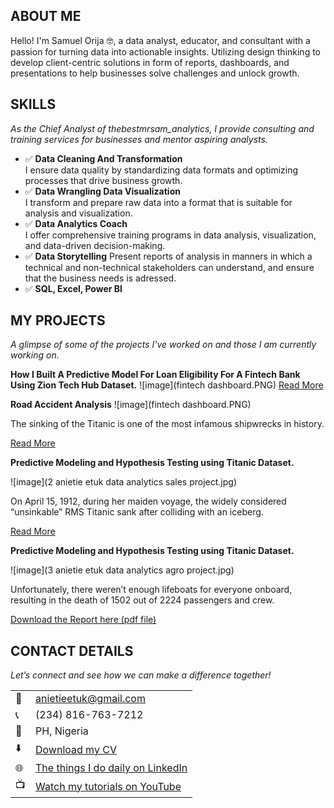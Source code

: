 <!--Section 1: Introduce your self-->
## ABOUT ME

Hello! I'm Samuel Orija 🤓, a data analyst, educator, and consultant with a passion for turning data into actionable insights. Utilizing design thinking to develop client-centric solutions in form of reports, dashboards, and presentations to help businesses solve challenges and unlock growth.

<!--Mention your top/relevant skills here - core and soft skills-->
## SKILLS

*As the Chief Analyst of thebestmrsam_analytics, I provide consulting and training services for businesses and mentor aspiring analysts.*

- ✅ **Data Cleaning And Transformation**  
  I ensure data quality by standardizing data formats and optimizing processes that drive business growth.
- ✅ **Data Wrangling Data Visualization**  
  I transform and prepare raw data into a format that is suitable for analysis and visualization.
- ✅ **Data Analytics Coach**  
  I offer comprehensive training programs in data analysis, visualization, and data-driven decision-making.
- ✅ **Data Storytelling**
  Present reports of analysis in manners in which a technical and non-technical stakeholders can understand, and ensure that the business needs is adressed.
- ✅ **SQL, Excel, Power BI**

<!--Section 2: List 3-4 key projects-->
## MY PROJECTS

*A glimpse of some of the projects I've worked on and those I am currently working on.*

**How I Built A Predictive Model For Loan Eligibility For A Fintech Bank Using Zion Tech Hub Dataset.**
![image](fintech dashboard.PNG)
[Read More](https://www.linkedin.com/posts/orijasamuel_t-activity-7275863136954384384-ffQ1?utm_source=share&utm_medium=member_desktop&rcm=ACoAADGPmyoBP03lpKukRgS3z7IZvbBb_VRlHLI)

**Road Accident Analysis**
![image](fintech dashboard.PNG)

The sinking of the Titanic is one of the most infamous shipwrecks in history.


[Read More](https://www.linkedin.com/pulse/predictive-modeling-hypothesis-testing-using-titanic-dataset-anietie/)

**Predictive Modeling and Hypothesis Testing using Titanic Dataset.**

![image](2 anietie etuk data analytics sales project.jpg)

On April 15, 1912, during her maiden voyage, the widely considered “unsinkable” RMS Titanic sank after colliding with an iceberg. 

[Read More](https://www.linkedin.com/pulse/predictive-modeling-hypothesis-testing-using-titanic-dataset-anietie/)

**Predictive Modeling and Hypothesis Testing using Titanic Dataset.**

![image](3 anietie etuk data analytics agro project.jpg)

Unfortunately, there weren’t enough lifeboats for everyone onboard, resulting in the death of 1502 out of 2224 passengers and crew. 

<a href="17 How to Present Data to Executives by Anietie Etuk.pdf">Download the Report here (pdf file)</a>


## CONTACT DETAILS

*Let’s connect and see how we can make a difference together!*
<table>
  <tbody>
    <tr>
      <td>📧</td>
      <td><a href="mailto:anietieetuk@gmail.com">anietieetuk@gmail.com</a></td>
    </tr>
    <tr>
      <td>📞</td>
      <td>(234) 816-763-7212</td>
    </tr>
    <tr>
      <td>📍</td>
      <td>PH, Nigeria</td>
    </tr>
    <tr>
      <td>⬇️</td>
      <td><a href="https://etuk123456.github.io/portfolio1/docs/Profile.pdf">Download my CV</a></td>
    </tr>
    <tr>
      <td>🌐</td>
      <td><a href="https://linkedin.com/in/etukanietie">The things I do daily on LinkedIn</a></td>
    </tr>
    <tr>
      <td>📺</td>
      <td><a href="https://www.youtube.com/@LearnwithEtuk">Watch my tutorials on YouTube</a></td>
    </tr>
  </tbody>
</table>
